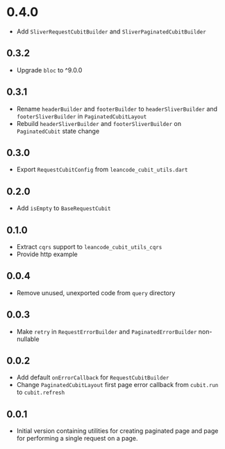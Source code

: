 # 0.4.0

* Add `SliverRequestCubitBuilder` and `SliverPaginatedCubitBuilder`

## 0.3.2

* Upgrade `bloc` to ^9.0.0

## 0.3.1

* Rename `headerBuilder` and `footerBuilder` to `headerSliverBuilder` and `footerSliverBuilder` in `PaginatedCubitLayout`
* Rebuild `headerSliverBuilder` and `footerSliverBuilder` on `PaginatedCubit` state change

## 0.3.0

* Export `RequestCubitConfig` from `leancode_cubit_utils.dart`

## 0.2.0

* Add `isEmpty` to `BaseRequestCubit`

## 0.1.0

* Extract `cqrs` support to `leancode_cubit_utils_cqrs`
* Provide http example

## 0.0.4

* Remove unused, unexported code from `query` directory

## 0.0.3

* Make `retry` in `RequestErrorBuilder` and `PaginatedErrorBuilder` non-nullable

## 0.0.2

* Add default `onErrorCallback` for `RequestCubitBuilder`
* Change `PaginatedCubitLayout` first page error callback from `cubit.run` to `cubit.refresh`

## 0.0.1

* Initial version containing utilities for creating paginated page and page for performing a single request on a page.
